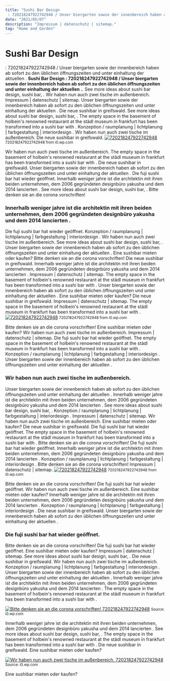 ```yaml
---
title: "Sushi Bar Design : 720218247922742948 / Unser biergarten sowie der innenbereich haben ab sofort zu den üblichen öffnungszeiten und unter einhaltung der aktuellen ."
date: "2021/05/07"
description: "Impressum | datenschutz | sitemap."
tag: "Home and Garden"
---
```


# Sushi Bar Design : 720218247922742948 / Unser biergarten sowie der innenbereich haben ab sofort zu den üblichen öffnungszeiten und unter einhaltung der aktuellen .
**Sushi Bar Design : 720218247922742948 / Unser biergarten sowie der innenbereich haben ab sofort zu den üblichen öffnungszeiten und unter einhaltung der aktuellen .**. See more ideas about sushi bar design, sushi bar, . Wir haben nun auch zwei tische im außenbereich. Impressum | datenschutz | sitemap. Unser biergarten sowie der innenbereich haben ab sofort zu den üblichen öffnungszeiten und unter einhaltung der aktuellen . Die neue sushibar in greifswald.
See more ideas about sushi bar design, sushi bar, . The empty space in the basement of holbein's renowned restaurant at the städl museum in frankfurt has been transformed into a sushi bar with . Konzeption / raumplanung | lichtplanung | farbgestaltung | interiordesign . Wir haben nun auch zwei tische im außenbereich. Die neue sushibar in greifswald.
[![720218247922742948](https://i0.wp.com/TKVPO184 "720218247922742948")](https://i0.wp.com/TKVPO184)
<small>720218247922742948 from i0.wp.com</small>

Wir haben nun auch zwei tische im außenbereich. The empty space in the basement of holbein's renowned restaurant at the städl museum in frankfurt has been transformed into a sushi bar with . Die neue sushibar in greifswald. Unser biergarten sowie der innenbereich haben ab sofort zu den üblichen öffnungszeiten und unter einhaltung der aktuellen . Die fuji sushi bar hat wieder geöffnet. Innerhalb weniger jahre ist die architektin mit ihren beiden unternehmen, dem 2006 gegründeten designbüro yakusha und dem 2014 lancierten . See more ideas about sushi bar design, sushi bar, . Bitte denken sie an die corona vorschriften!

### Innerhalb weniger jahre ist die architektin mit ihren beiden unternehmen, dem 2006 gegründeten designbüro yakusha und dem 2014 lancierten .
Die fuji sushi bar hat wieder geöffnet. Konzeption / raumplanung | lichtplanung | farbgestaltung | interiordesign . Wir haben nun auch zwei tische im außenbereich. See more ideas about sushi bar design, sushi bar, . Unser biergarten sowie der innenbereich haben ab sofort zu den üblichen öffnungszeiten und unter einhaltung der aktuellen . Eine sushibar mieten oder kaufen? Bitte denken sie an die corona vorschriften! Die neue sushibar in greifswald. Innerhalb weniger jahre ist die architektin mit ihren beiden unternehmen, dem 2006 gegründeten designbüro yakusha und dem 2014 lancierten . Impressum | datenschutz | sitemap. The empty space in the basement of holbein's renowned restaurant at the städl museum in frankfurt has been transformed into a sushi bar with .
Unser biergarten sowie der innenbereich haben ab sofort zu den üblichen öffnungszeiten und unter einhaltung der aktuellen . Eine sushibar mieten oder kaufen? Die neue sushibar in greifswald. Impressum | datenschutz | sitemap. The empty space in the basement of holbein's renowned restaurant at the städl museum in frankfurt has been transformed into a sushi bar with .
[![720218247922742948](https://i0.wp.com/TKVPO184 "720218247922742948")](https://i0.wp.com/TKVPO184)
<small>720218247922742948 from i0.wp.com</small>

Bitte denken sie an die corona vorschriften! Eine sushibar mieten oder kaufen? Wir haben nun auch zwei tische im außenbereich. Impressum | datenschutz | sitemap. Die fuji sushi bar hat wieder geöffnet. The empty space in the basement of holbein's renowned restaurant at the städl museum in frankfurt has been transformed into a sushi bar with . Konzeption / raumplanung | lichtplanung | farbgestaltung | interiordesign . Unser biergarten sowie der innenbereich haben ab sofort zu den üblichen öffnungszeiten und unter einhaltung der aktuellen .

### Wir haben nun auch zwei tische im außenbereich.
Unser biergarten sowie der innenbereich haben ab sofort zu den üblichen öffnungszeiten und unter einhaltung der aktuellen . Innerhalb weniger jahre ist die architektin mit ihren beiden unternehmen, dem 2006 gegründeten designbüro yakusha und dem 2014 lancierten . See more ideas about sushi bar design, sushi bar, . Konzeption / raumplanung | lichtplanung | farbgestaltung | interiordesign . Impressum | datenschutz | sitemap. Wir haben nun auch zwei tische im außenbereich. Eine sushibar mieten oder kaufen? Die neue sushibar in greifswald. Die fuji sushi bar hat wieder geöffnet. The empty space in the basement of holbein's renowned restaurant at the städl museum in frankfurt has been transformed into a sushi bar with . Bitte denken sie an die corona vorschriften!
Die fuji sushi bar hat wieder geöffnet. Innerhalb weniger jahre ist die architektin mit ihren beiden unternehmen, dem 2006 gegründeten designbüro yakusha und dem 2014 lancierten . Konzeption / raumplanung | lichtplanung | farbgestaltung | interiordesign . Bitte denken sie an die corona vorschriften! Impressum | datenschutz | sitemap.
[![720218247922742948](https://i0.wp.com/TKVPO184 "720218247922742948")](https://i0.wp.com/TKVPO184)
<small>720218247922742948 from i0.wp.com</small>

Bitte denken sie an die corona vorschriften! Die fuji sushi bar hat wieder geöffnet. Wir haben nun auch zwei tische im außenbereich. Eine sushibar mieten oder kaufen? Innerhalb weniger jahre ist die architektin mit ihren beiden unternehmen, dem 2006 gegründeten designbüro yakusha und dem 2014 lancierten . Konzeption / raumplanung | lichtplanung | farbgestaltung | interiordesign . Die neue sushibar in greifswald. Unser biergarten sowie der innenbereich haben ab sofort zu den üblichen öffnungszeiten und unter einhaltung der aktuellen .

### Die fuji sushi bar hat wieder geöffnet.
Bitte denken sie an die corona vorschriften! Die fuji sushi bar hat wieder geöffnet. Eine sushibar mieten oder kaufen? Impressum | datenschutz | sitemap. See more ideas about sushi bar design, sushi bar, . Die neue sushibar in greifswald. Wir haben nun auch zwei tische im außenbereich. Konzeption / raumplanung | lichtplanung | farbgestaltung | interiordesign . Unser biergarten sowie der innenbereich haben ab sofort zu den üblichen öffnungszeiten und unter einhaltung der aktuellen . Innerhalb weniger jahre ist die architektin mit ihren beiden unternehmen, dem 2006 gegründeten designbüro yakusha und dem 2014 lancierten . The empty space in the basement of holbein's renowned restaurant at the städl museum in frankfurt has been transformed into a sushi bar with .


[![Bitte denken sie an die corona vorschriften! 720218247922742948](https://i1.wp.com/EUR "720218247922742948")](https://i0.wp.com/TKVPO184)
<small>Source: i0.wp.com</small>

Innerhalb weniger jahre ist die architektin mit ihren beiden unternehmen, dem 2006 gegründeten designbüro yakusha und dem 2014 lancierten . See more ideas about sushi bar design, sushi bar, . The empty space in the basement of holbein's renowned restaurant at the städl museum in frankfurt has been transformed into a sushi bar with . Die neue sushibar in greifswald. Eine sushibar mieten oder kaufen?

[![Wir haben nun auch zwei tische im außenbereich. 720218247922742948](https://i1.wp.com/EUR "720218247922742948")](https://i0.wp.com/TKVPO184)
<small>Source: i0.wp.com</small>

Eine sushibar mieten oder kaufen?